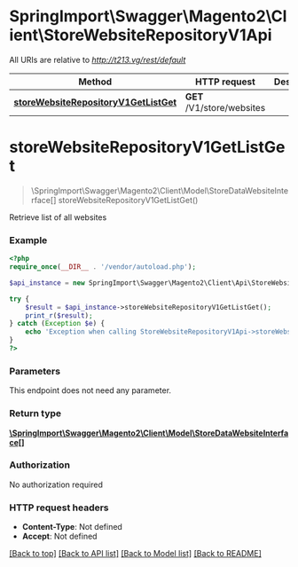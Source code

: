 # SpringImport\Swagger\Magento2\Client\StoreWebsiteRepositoryV1Api

All URIs are relative to *http://t213.vg/rest/default*

Method | HTTP request | Description
------------- | ------------- | -------------
[**storeWebsiteRepositoryV1GetListGet**](StoreWebsiteRepositoryV1Api.md#storeWebsiteRepositoryV1GetListGet) | **GET** /V1/store/websites | 


# **storeWebsiteRepositoryV1GetListGet**
> \SpringImport\Swagger\Magento2\Client\Model\StoreDataWebsiteInterface[] storeWebsiteRepositoryV1GetListGet()



Retrieve list of all websites

### Example
```php
<?php
require_once(__DIR__ . '/vendor/autoload.php');

$api_instance = new SpringImport\Swagger\Magento2\Client\Api\StoreWebsiteRepositoryV1Api();

try {
    $result = $api_instance->storeWebsiteRepositoryV1GetListGet();
    print_r($result);
} catch (Exception $e) {
    echo 'Exception when calling StoreWebsiteRepositoryV1Api->storeWebsiteRepositoryV1GetListGet: ', $e->getMessage(), PHP_EOL;
}
?>
```

### Parameters
This endpoint does not need any parameter.

### Return type

[**\SpringImport\Swagger\Magento2\Client\Model\StoreDataWebsiteInterface[]**](../Model/StoreDataWebsiteInterface.md)

### Authorization

No authorization required

### HTTP request headers

 - **Content-Type**: Not defined
 - **Accept**: Not defined

[[Back to top]](#) [[Back to API list]](../../README.md#documentation-for-api-endpoints) [[Back to Model list]](../../README.md#documentation-for-models) [[Back to README]](../../README.md)

